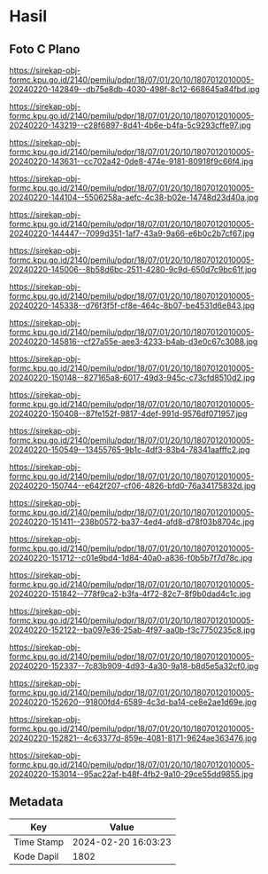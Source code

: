 # Hasil

## Foto C Plano

https://sirekap-obj-formc.kpu.go.id/2140/pemilu/pdpr/18/07/01/20/10/1807012010005-20240220-142849--db75e8db-4030-498f-8c12-668645a84fbd.jpg

https://sirekap-obj-formc.kpu.go.id/2140/pemilu/pdpr/18/07/01/20/10/1807012010005-20240220-143219--c28f6897-8d41-4b6e-b4fa-5c9293cffe97.jpg

https://sirekap-obj-formc.kpu.go.id/2140/pemilu/pdpr/18/07/01/20/10/1807012010005-20240220-143631--cc702a42-0de8-474e-9181-80918f9c66f4.jpg

https://sirekap-obj-formc.kpu.go.id/2140/pemilu/pdpr/18/07/01/20/10/1807012010005-20240220-144104--5506258a-aefc-4c38-b02e-14748d23d40a.jpg

https://sirekap-obj-formc.kpu.go.id/2140/pemilu/pdpr/18/07/01/20/10/1807012010005-20240220-144447--7099d351-1af7-43a9-9a66-e6b0c2b7cf67.jpg

https://sirekap-obj-formc.kpu.go.id/2140/pemilu/pdpr/18/07/01/20/10/1807012010005-20240220-145006--8b58d6bc-2511-4280-9c9d-650d7c9bc61f.jpg

https://sirekap-obj-formc.kpu.go.id/2140/pemilu/pdpr/18/07/01/20/10/1807012010005-20240220-145338--d76f3f5f-cf8e-464c-8b07-be4531d6e843.jpg

https://sirekap-obj-formc.kpu.go.id/2140/pemilu/pdpr/18/07/01/20/10/1807012010005-20240220-145816--cf27a55e-aee3-4233-b4ab-d3e0c67c3088.jpg

https://sirekap-obj-formc.kpu.go.id/2140/pemilu/pdpr/18/07/01/20/10/1807012010005-20240220-150148--827165a8-6017-49d3-945c-c73cfd8510d2.jpg

https://sirekap-obj-formc.kpu.go.id/2140/pemilu/pdpr/18/07/01/20/10/1807012010005-20240220-150408--87fe152f-9817-4def-991d-9576df071957.jpg

https://sirekap-obj-formc.kpu.go.id/2140/pemilu/pdpr/18/07/01/20/10/1807012010005-20240220-150549--13455765-9b1c-4df3-83b4-78341aafffc2.jpg

https://sirekap-obj-formc.kpu.go.id/2140/pemilu/pdpr/18/07/01/20/10/1807012010005-20240220-150744--e642f207-cf06-4826-bfd0-76a34175832d.jpg

https://sirekap-obj-formc.kpu.go.id/2140/pemilu/pdpr/18/07/01/20/10/1807012010005-20240220-151411--238b0572-ba37-4ed4-afd8-d78f03b8704c.jpg

https://sirekap-obj-formc.kpu.go.id/2140/pemilu/pdpr/18/07/01/20/10/1807012010005-20240220-151712--c01e9bd4-1d84-40a0-a836-f0b5b7f7d78c.jpg

https://sirekap-obj-formc.kpu.go.id/2140/pemilu/pdpr/18/07/01/20/10/1807012010005-20240220-151842--778f9ca2-b3fa-4f72-82c7-8f9b0dad4c1c.jpg

https://sirekap-obj-formc.kpu.go.id/2140/pemilu/pdpr/18/07/01/20/10/1807012010005-20240220-152122--ba097e36-25ab-4f97-aa0b-f3c7750235c8.jpg

https://sirekap-obj-formc.kpu.go.id/2140/pemilu/pdpr/18/07/01/20/10/1807012010005-20240220-152337--7c83b909-4d93-4a30-9a18-b8d5e5a32cf0.jpg

https://sirekap-obj-formc.kpu.go.id/2140/pemilu/pdpr/18/07/01/20/10/1807012010005-20240220-152620--91800fd4-6589-4c3d-ba14-ce8e2ae1d69e.jpg

https://sirekap-obj-formc.kpu.go.id/2140/pemilu/pdpr/18/07/01/20/10/1807012010005-20240220-152821--4c63377d-859e-4081-8171-9624ae363476.jpg

https://sirekap-obj-formc.kpu.go.id/2140/pemilu/pdpr/18/07/01/20/10/1807012010005-20240220-153014--95ac22af-b48f-4fb2-9a10-29ce55dd9855.jpg


## Metadata

| Key        | Value               |
| ---------- | ------------------- |
| Time Stamp | 2024-02-20 16:03:23 |
| Kode Dapil | 1802                |



